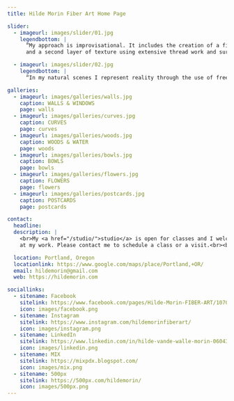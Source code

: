 ```yaml
---
title: Hilde Morin Fiber Art Home Page

slider:
  - imageurl: images/slider/01.jpg
    legendbottom: |
      “My approach is improvisational. It includes the creation of a first layer using only piecing techniques,
      and a second layer of texture using extensive thread work and surface manipulation.”

  - imageurl: images/slider/02.jpg
    legendbottom: |
      “In my natural scenes I represent reality through the use of free-form curved piecing techniques.”

galleries:
  - imageurl: images/galleries/walls.jpg
    caption: WALLS & WINDOWS
    page: walls
  - imageurl: images/galleries/curves.jpg
    caption: CURVES
    page: curves
  - imageurl: images/galleries/woods.jpg
    caption: WOODS & WATER
    page: woods
  - imageurl: images/galleries/bowls.jpg
    caption: BOWLS
    page: bowls
  - imageurl: images/galleries/flowers.jpg
    caption: FLOWERS
    page: flowers
  - imageurl: images/galleries/postcards.jpg
    caption: POSTCARDS
    page: postcards

contact:
  headline:
  description: |
    <br>My <a href="/studio/">studio</a> is open for classes and I welcome visitors to take a peek
    at my work. Please contact me to schedule a class or a visit.<br><br>

  location: Portland, Oregon
  locationlink: https://www.google.com/maps/place/Portland,+OR/
  email: hildemorin@gmail.com
  web: https://hildemorin.com

sociallinks:
  - sitename: Facebook
    sitelink: https://www.facebook.com/pages/Hilde-Morin-FIBER-ART/107097579319455
    icon: images/facebook.png
  - sitename: Instagram
    sitelink: https://www.instagram.com/hildemorinfiberart/
    icon: images/instagram.png
  - sitename: LinkedIn
    sitelink: https://www.linkedin.com/in/hilde-vande-walle-morin-0604338
    icon: images/linkedin.png
  - sitename: MIX
    sitelink: https://mixpdx.blogspot.com/
    icon: images/mix.png
  - sitename: 500px
    sitelink: https://500px.com/hildemorin/
    icon: images/500px.png
---
```

